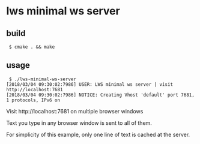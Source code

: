 # lws minimal ws server

## build

```
 $ cmake . && make
```

## usage

```
 $ ./lws-minimal-ws-server
[2018/03/04 09:30:02:7986] USER: LWS minimal ws server | visit http://localhost:7681
[2018/03/04 09:30:02:7986] NOTICE: Creating Vhost 'default' port 7681, 1 protocols, IPv6 on
```

Visit http://localhost:7681 on multiple browser windows

Text you type in any browser window is sent to all of them.

For simplicity of this example, only one line of text is cached at the server.
